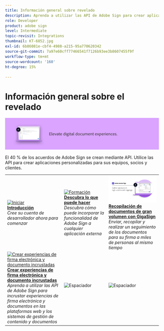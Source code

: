 ```yaml
---
title: Información general sobre revelado
description: Aprenda a utilizar las API de Adobe Sign para crear aplicaciones personalizadas para sus equipos, socios y clientes
role: Developer
product: adobe sign
level: Intermediate
topic-revisit: Integrations
thumbnail: KT-6852.jpg
exl-id: 6b86081e-cbf4-4988-a215-95a770620342
source-git-commit: 7a97e60cff77466541f7126b93ee3b8607455f9f
workflow-type: tm+mt
source-wordcount: '160'
ht-degree: 15%

---
```


# Información general sobre el revelado

![Firmar imagen de revelado](../assets/Hero-Develop.png)

El 40 % de los acuerdos de Adobe Sign se crean mediante API. Utilice las API para crear aplicaciones personalizadas para sus equipos, socios y clientes.

<table style="table-layout:fixed">
<tr>
  <td>
    <a href="https://www.adobe.io/apis/documentcloud/sign.html" target="_blank">
      <img alt="Iniciar" src="../assets/Develop_Getting-Started.png" />
    </a>
    <div>
    <a href="https://www.adobe.io/apis/documentcloud/sign.html" target="_blank"><strong>Introducción</strong></a>
    </div>
    <em>Cree su cuenta de desarrollador ahora para comenzar</em>
    <br>
  </td>
  <td>
    <a href="https://www.adobe.io/apis/documentcloud/sign/docs.html" target="_blank">
      <img alt="Formación" src="../assets/Develop_Learn.png" />
    </a>
    <div>
    <a href="https://www.adobe.io/apis/documentcloud/sign/docs.html" target="_blank"><strong>Descubra lo que puede hacer</strong></a>
    </div>
    <em>Descubra cómo puede incorporar la funcionalidad de Adobe Sign a cualquier aplicación externa</em>
    <br>
  </td>  
  <td>
    <a href="gigasign.md">
      <img alt="Recopilación de documentos de gran volumen con GigaSign" src="../assets/gigasign.jpg" />
    </a>
    <div>
    <a href="gigasign.md"><strong>Recopilación de documentos de gran volumen con GigaSign</strong></a>
    </div>
    <em>Enviar, recopilar y realizar un seguimiento de los documentos para su firma a miles de personas al mismo tiempo</em>
    <br>
  </td>
</tr>
<tr>
  <td>
    <a href="embeddedesignature.md">
      <img alt="Crear experiencias de firma electrónica y documento incrustadas" src="assets/embeddedesignature/EmbedPart1_thumb.png" />
    </a>
    <div>
    <a href="embeddedesignature.md"><strong>Crear experiencias de firma electrónica y documento incrustadas</strong></a>
    </div>
    <em>Aprenda a utilizar las API de Adobe Sign para incrustar experiencias de firma electrónica y documentos en las plataformas web y los sistemas de gestión de contenido y documentos</em>
    <br>
  </td>
  <td>
    <img alt="Espaciador" src="../assets/Grayspacer.png" />
    <div>
    <br>
  </td>
  <td>
    <img alt="Espaciador" src="../assets/Grayspacer.png" />
    <div>
    <br>
  </td>
</tr>
</table>
